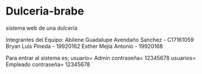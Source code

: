 # Dulceria-brabe
sistema web de una dulcería

Integrantes del Equipo:
Abilene Guadalupe Avendaño Sanchez - C17161059
Bryan Luis Pineda - 19920162
Esther Mejía Antonio - 19920168

Para entrar al sistema es;
usuario= Admin contraseña= 12345678
usuarios=  Empleado contraseña= 12345678

